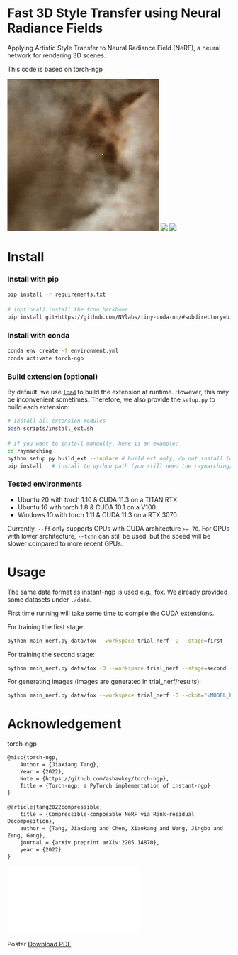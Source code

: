 # Fast 3D Style Transfer using Neural Radiance Fields
Applying Artistic Style Transfer to Neural Radiance Field (NeRF), a neural network for
rendering 3D scenes.

This code is based on torch-ngp

<img src="assets/fox.gif" height="342"/>
<img src="assets/fox_styled0.gif" height="342"/>
<img src="assets/fox_styled1.gif" height="342"/>

# Install

### Install with pip
```bash
pip install -r requirements.txt

# (optional) install the tcnn backbone
pip install git+https://github.com/NVlabs/tiny-cuda-nn/#subdirectory=bindings/torch
```

### Install with conda
```bash
conda env create -f environment.yml
conda activate torch-ngp
```

### Build extension (optional)
By default, we use [`load`](https://pytorch.org/docs/stable/cpp_extension.html#torch.utils.cpp_extension.load) to build the extension at runtime.
However, this may be inconvenient sometimes.
Therefore, we also provide the `setup.py` to build each extension:
```bash
# install all extension modules
bash scripts/install_ext.sh

# if you want to install manually, here is an example:
cd raymarching
python setup.py build_ext --inplace # build ext only, do not install (only can be used in the parent directory)
pip install . # install to python path (you still need the raymarching/ folder, since this only install the built extension.)
```

### Tested environments
* Ubuntu 20 with torch 1.10 & CUDA 11.3 on a TITAN RTX.
* Ubuntu 16 with torch 1.8 & CUDA 10.1 on a V100.
* Windows 10 with torch 1.11 & CUDA 11.3 on a RTX 3070.

Currently, `--ff` only supports GPUs with CUDA architecture `>= 70`.
For GPUs with lower architecture, `--tcnn` can still be used, but the speed will be slower compared to more recent GPUs.


# Usage

The same data format as instant-ngp is used e.g., [fox](https://github.com/NVlabs/instant-ngp/tree/master/data/nerf/fox). 
We already provided some datasets under `./data`.


First time running will take some time to compile the CUDA extensions.

For training the first stage:
```bash
python main_nerf.py data/fox --workspace trial_nerf -O --stage=first
```

For training the second stage:
```bash
python main_nerf.py data/fox -O --workspace trial_nerf --stage=second --style_img_path=./style_img/0.jpg --patch_size=128 --num_rays=16384 --gui --learn_layer color encoder sigma --style_loss=gram --subsampling=downsample --content_weight=3e-5
```

For generating images (images are generated in trial_nerf/results):
```bash
python main_nerf.py data/fox --workspace trial_nerf -O --ckpt="<MODEL_PATH>" --test
```

# Acknowledgement
torch-ngp
```
@misc{torch-ngp,
    Author = {Jiaxiang Tang},
    Year = {2022},
    Note = {https://github.com/ashawkey/torch-ngp},
    Title = {Torch-ngp: a PyTorch implementation of instant-ngp}
}

@article{tang2022compressible,
    title = {Compressible-composable NeRF via Rank-residual Decomposition},
    author = {Tang, Jiaxiang and Chen, Xiaokang and Wang, Jingbo and Zeng, Gang},
    journal = {arXiv preprint arXiv:2205.14870},
    year = {2022}
}
```

<object data="https://github.com/zausin33/StyleNeRF/blob/main/assets/poster.pdf" type="application/pdf" width="700px" height="700px">
    <embed src="assets/poster.pdf">
        <p>Poster <a href="https://github.com/zausin33/StyleNeRF/blob/main/assets/poster.pdf">Download PDF</a>.</p>
    </embed>
</object>
